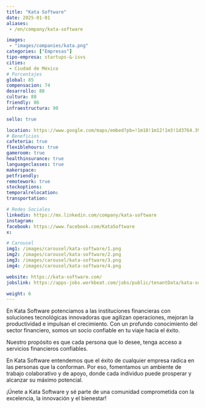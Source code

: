```yaml
---
title: "Kata Software"
date: 2025-01-01
aliases:
 - /en/company/kata-software

images: 
 - "images/companies/kata.png"
categories: ["Empresas"]
tipo-empresa: startups-&-isvs
cities: 
 - Ciudad de México
# Porcentajes  
global: 85
compensacion: 74
desarrollo: 88
cultura: 88
friendly: 86
infraestructura: 90 

sello: true

location: https://www.google.com/maps/embed?pb=!1m18!1m12!1m3!1d3764.391966335778!2d-99.18325692501533!3d19.352173481910096!2m3!1f0!2f0!3f0!3m2!1i1024!2i768!4f13.1!3m3!1m2!1s0x85d1fff1b08402e1%3A0xb4ae43abfdcc6461!2sVito%20Alessio%20Robles%20166%2C%20Florida%2C%20%C3%81lvaro%20Obreg%C3%B3n%2C%2001030%20Ciudad%20de%20M%C3%A9xico%2C%20CDMX!5e0!3m2!1ses-419!2smx!4v1738093277257!5m2!1ses-419!2smx
# Beneficios
cafeteria: true
flexiblehours: true
gameroom: true
healthinsurance: true
languageclasses: true
makerspace: 
petfriendly: 
remotework: true
stockoptions: 
temporalrelocation: 
transportation: 

# Redes Sociales
linkedin: https://mx.linkedin.com/company/kata-software
instagram: 
facebook: https://www.facebook.com/KataSoftware
x: 

# Carousel
img1: /images/carousel/kata-software/1.png
img2: /images/carousel/kata-software/2.png
img3: /images/carousel/kata-software/3.png
img4: /images/carousel/kata-software/4.png

website: https://kata-software.com/
jobslink: https://apps-jobs.workbeat.com/jobs/public/tenantData/kata-software/Bolsa/bdt1036/VacantesFullList.html?idBolsa=1036&idTipo=0

weight: 6
---
```


En Kata Software potenciamos a las instituciones financieras con soluciones tecnológicas innovadoras que agilizan operaciones, mejoran la productividad e impulsan el crecimiento. Con un profundo conocimiento del sector financiero, somos un socio confiable en tu viaje hacia el éxito. 

Nuestro propósito es que cada persona que lo desee, tenga acceso a servicios financieros confiables.

En Kata Software entendemos que el éxito de cualquier empresa radica en las personas que la conforman. Por eso, fomentamos un ambiente de trabajo colaborativo y de apoyo, donde cada individuo puede prosperar y alcanzar su máximo potencial.

¡Únete a Kata Software y sé parte de una comunidad comprometida con la excelencia, la innovación y el bienestar!